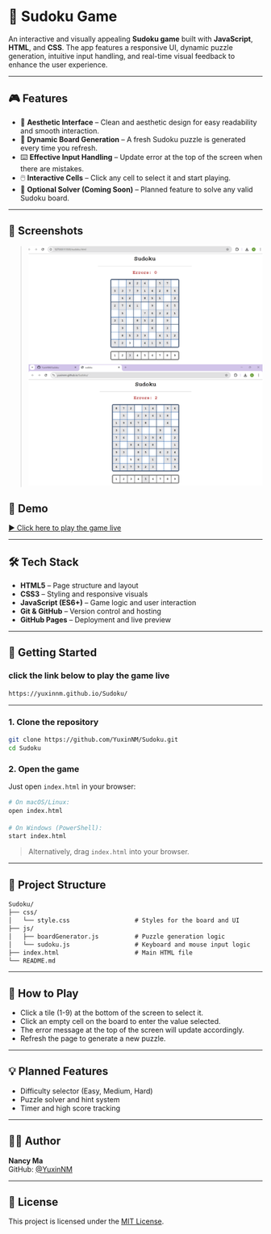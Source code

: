 # 🧩 Sudoku Game

An interactive and visually appealing **Sudoku game** built with **JavaScript**, **HTML**, and **CSS**. The app features a responsive UI, dynamic puzzle generation, intuitive input handling, and real-time visual feedback to enhance the user experience.

---

## 🎮 Features

- 🎨 **Aesthetic Interface** – Clean and aesthetic design for easy readability and smooth interaction.
- 🔄 **Dynamic Board Generation** – A fresh Sudoku puzzle is generated every time you refresh.
- ⌨️ **Effective Input Handling** – Update error at the top of the screen when there are mistakes.
- 🖱️ **Interactive Cells** – Click any cell to select it and start playing.
- 🧠 **Optional Solver (Coming Soon)** – Planned feature to solve any valid Sudoku board.

---

## 📸 Screenshots

> *![GUI](image.png)*
> *![GUI With Errors Updated](image-1.png)*

## 📸 Demo

[▶️ Click here to play the game live](https://yuxinnm.github.io/Sudoku/)

---

## 🛠️ Tech Stack

- **HTML5** – Page structure and layout
- **CSS3** – Styling and responsive visuals
- **JavaScript (ES6+)** – Game logic and user interaction
- **Git & GitHub** – Version control and hosting
- **GitHub Pages** – Deployment and live preview
---

## 🚀 Getting Started
### click the link below to play the game live
```bash
https://yuxinnm.github.io/Sudoku/
```

---

### 1. Clone the repository

```bash
git clone https://github.com/YuxinNM/Sudoku.git
cd Sudoku
```

### 2. Open the game

Just open `index.html` in your browser:

```bash
# On macOS/Linux:
open index.html

# On Windows (PowerShell):
start index.html
```

> Alternatively, drag `index.html` into your browser.

---



## 📂 Project Structure

```
Sudoku/
├── css/
│   └── style.css                  # Styles for the board and UI
├── js/
│   ├── boardGenerator.js          # Puzzle generation logic
│   └── sudoku.js                  # Keyboard and mouse input logic
├── index.html                     # Main HTML file
└── README.md
```

---

## 🎯 How to Play

- Click a tile (1-9) at the bottom of the screen to select it.
- Click an empty cell on the board to enter the value selected.
- The error message at the top of the screen will update accordingly.
- Refresh the page to generate a new puzzle.

---

## 💡 Planned Features

- Difficulty selector (Easy, Medium, Hard)
- Puzzle solver and hint system
- Timer and high score tracking

---

## 🙋‍♀️ Author

**Nancy Ma**  
GitHub: [@YuxinNM](https://github.com/YuxinNM)

---

## 📜 License

This project is licensed under the [MIT License](LICENSE).
